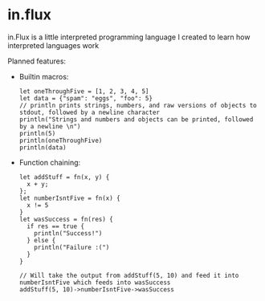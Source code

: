 # in.flux
in.Flux is a little interpreted programming language I created to learn how interpreted languages work

Planned features:
  * Builtin macros:
    ```
    let oneThroughFive = [1, 2, 3, 4, 5]
    let data = {"spam": "eggs", "foo": 5}
    // println prints strings, numbers, and raw versions of objects to stdout, followed by a newline character
    println("Strings and numbers and objects can be printed, followed by a newline \n")
    println(5)
    println(oneThroughFive)
    println(data)
    ```

  * Function chaining:
    ```
    let addStuff = fn(x, y) {
      x + y;
    };
    let numberIsntFive = fn(x) {
      x != 5
    }
    let wasSuccess = fn(res) {
      if res == true {
        println("Success!")
      } else {
        println("Failure :(")
      }
    }

    // Will take the output from addStuff(5, 10) and feed it into numberIsntFive which feeds into wasSuccess
    addStuff(5, 10)->numberIsntFive->wasSuccess
    ```